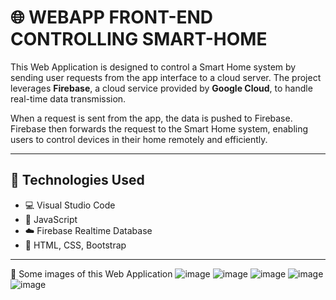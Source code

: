 # 🌐 WEBAPP FRONT-END CONTROLLING SMART-HOME

This Web Application is designed to control a Smart Home system by sending user requests from the app interface to a cloud server. The project leverages **Firebase**, a cloud service provided by **Google Cloud**, to handle real-time data transmission.

When a request is sent from the app, the data is pushed to Firebase. Firebase then forwards the request to the Smart Home system, enabling users to control devices in their home remotely and efficiently.

---

## 🔧 Technologies Used

- 💻 Visual Studio Code
- 🧠 JavaScript
- ☁️ Firebase Realtime Database
- 🎨 HTML, CSS, Bootstrap

---
🚀 Some images of this Web Application
![image](https://github.com/user-attachments/assets/ab5cb0bf-58b6-4c65-8b2b-66e7115224db)
![image](https://github.com/user-attachments/assets/6a7eb0ec-d0e0-45f2-8249-bd57a118c625)
![image](https://github.com/user-attachments/assets/d1136bb5-3eb9-4003-aa45-ab1eb7ba0000)
![image](https://github.com/user-attachments/assets/4e90b938-cd61-44c0-bb18-cf143b666935)
![image](https://github.com/user-attachments/assets/90d0212f-c446-4103-82cf-34946c147da9)



